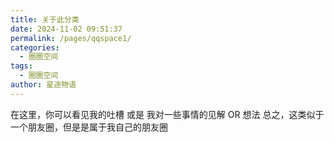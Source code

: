 ```yaml
---
title: 关于此分类
date: 2024-11-02 09:51:37
permalink: /pages/qqspace1/
categories:
  - 圈圈空间
tags:
  - 圈圈空间
author: 星途物语
---
```

在这里，你可以看见我的吐槽 或是 我对一些事情的见解 OR 想法
总之，这类似于一个朋友圈，但是是属于我自己的朋友圈
